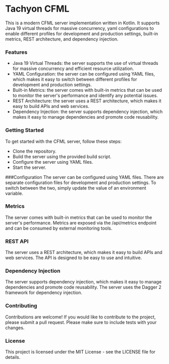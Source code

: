 
# Tachyon CFML 
This is a modern CFML server implementation written in Kotlin. 
It supports Java 19 virtual threads for massive concurrency, yaml configurations to enable different profiles for development and production settings, built-in metrics, REST architecture, and dependency injection.

### Features

* Java 19 Virtual Threads: the server supports the use of virtual threads for massive concurrency and efficient resource utilization.
* YAML Configuration: the server can be configured using YAML files, which makes it easy to switch between different profiles for development and production settings.
* Built-in Metrics: the server comes with built-in metrics that can be used to monitor the server's performance and identify any potential issues.
* REST Architecture: the server uses a REST architecture, which makes it easy to build APIs and web services.
* Dependency Injection: the server supports dependency injection, which makes it easy to manage dependencies and promote code reusability.

### Getting Started
To get started with the CFML server, follow these steps:

* Clone the repository.
* Build the server using the provided build script.
* Configure the server using YAML files.
* Start the server.

###Configuration
The server can be configured using YAML files. There are separate configuration files for development and production settings. To switch between the two, simply update the value of an environment variable.

### Metrics
The server comes with built-in metrics that can be used to monitor the server's performance. Metrics are exposed via the /api/metrics endpoint and can be consumed by external monitoring tools.

### REST API
The server uses a REST architecture, which makes it easy to build APIs and web services. The API is designed to be easy to use and intuitive.

### Dependency Injection
The server supports dependency injection, which makes it easy to manage dependencies and promote code reusability. The server uses the Dagger 2 framework for dependency injection.

### Contributing
Contributions are welcome! If you would like to contribute to the project, please submit a pull request. Please make sure to include tests with your changes.

### License
This project is licensed under the MIT License - see the LICENSE file for details.

